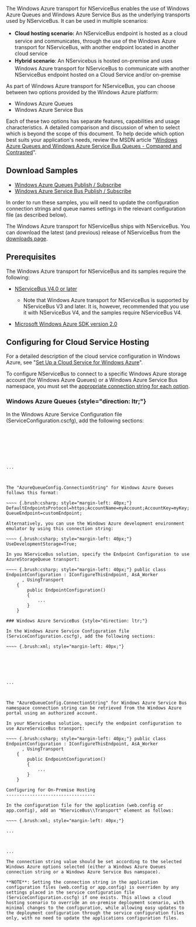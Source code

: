 <!--
title: "Windows Azure Transport"
tags: ""
summary: "The Windows Azure transport for NServiceBus enables the use of Windows Azure Queues and Windows Azure Service Bus as the underlying transports used by NServiceBus. It can be used in multiple scenarios:"
-->

The Windows Azure transport for NServiceBus enables the use of Windows Azure Queues and Windows Azure Service Bus as the underlying transports used by NServiceBus. It can be used in multiple scenarios:

-   <span style="font-size: 14px; line-height: 24px;">**Cloud hosting
    scenario:** An NServiceBus endpoint is hosted as a cloud service and
    communicates, through the use of the Windows Azure transport for
    NServiceBus, with another endpoint located in another cloud
    service</span>
-   **<span style="font-size: 14px; line-height: 24px;">Hybrid
    </span>scenario**: An NServicebus is hosted on-premise and uses
    Windows Azure transport for NServiceBus to communicate with another
    NServiceBus endpoint hosted on a Cloud Service and/or on-premise

As part of Windows Azure transport for NServiceBus, you can choose between two options provided by the Windows Azure platform:

-   Windows Azure Queues
-   Windows Azure Service Bus

Each of these two options has separate features, capabilities and usage characteristics. A detailed comparison and discussion of when to select which is beyond the scope of this document. To help decide which option best suits your application's needs, review the MSDN article "[Windows Azure Queues and Windows Azure Service Bus Queues - Compared and Contrasted](http://msdn.microsoft.com/en-us/library/windowsazure/hh767287.aspx)".

Download Samples
----------------

-   [Windows Azure Queues Publish /
    Subscribe](http://d214svlj19ktn4.cloudfront.net/NServiceBus/Samples/Azure/AzurePubSub.zip)
-   [Windows Azure Service Bus Publish /
    Subscribe](http://d214svlj19ktn4.cloudfront.net/NServiceBus/Samples/Azure/AzureServiceBusPubSub.zip)

In order to run these samples, you will need to update the configuration connection strings and queue names settings in the relevant configuration file (as described below).

The Windows Azure transport for NServiceBus ships with NServiceBus. You can download the latest (and previous) release of NServiceBus from the
[downloads page](/downloads).

Prerequisites
-------------

The Windows Azure transport for NServiceBus and its samples require the following:

-   [NServiceBus V4.0 or later](/downloads)
    -   Note that Windows Azure transport for NServiceBus is supported
        by NServiceBus V3 and later. It is, however, recommended that
        you use it with NServiceBus V4, and the samples require
        NServiceBus V4.

-   [Microsoft Windows Azure SDK version
    2.0](http://www.windowsazure.com/en-us/downloads/)

Configuring for Cloud Service Hosting
-------------------------------------

For a detailed description of the cloud service configuration in Windows Azure, see "[Set Up a Cloud Service for Windows Azure](http://msdn.microsoft.com/en-us/library/windowsazure/hh124108.aspx#bk_Config)".

To configure NServiceBus to connect to a specific Windows Azure storage account (for Windows Azure Queues) or a Windows Azure Service Bus namespace, you must set the [appropriate connection string for each option](http://www.connectionstrings.com/windows-azure).

### Windows Azure Queues {style="direction: ltr;"}

In the Windows Azure Service Configuration file
(ServiceConfiguration.cscfg), add the following sections:

~~~~ {.brush:xml; style="margin-left: 40px;"}







...



The "AzureQueueConfig.ConnectionString" for Windows Azure Queues follows this format:

~~~~ {.brush:csharp; style="margin-left: 40px;"} DefaultEndpointsProtocol=https;AccountName=myAccount;AccountKey=myKey; QueueEndpoint=customEndpoint;

Alternatively, you can use the Windows Azure development environment emulator by using this connection string:

~~~~ {.brush:csharp; style="margin-left: 40px;"} UseDevelopmentStorage=True;

In you NServiceBus solution, specify the Endpoint Configuration to use AzureStorageQueue transport:

~~~~ {.brush:csharp; style="margin-left: 40px;"} public class EndpointConfiguration : IConfigureThisEndpoint, AsA_Worker
      , UsingTransport
    {
        public EndpointConfiguration()
        {
            ...
        }
    }

### Windows Azure ServiceBus {style="direction: ltr;"}

In the Windows Azure Service Configuration file
(ServiceConfiguration.cscfg), add the following sections:

~~~~ {.brush:xml; style="margin-left: 40px;"}






...



The "AzureQueueConfig.ConnectionString" for Windows Azure Service Bus namespace connection string can be retrieved from the Windows Azure portal using an authorized account.

In your NServiceBus solution, specify the endpoint configuration to use AzureServiceBus transport:

~~~~ {.brush:csharp; style="margin-left: 40px;"} public class EndpointConfiguration : IConfigureThisEndpoint, AsA_Worker
      , UsingTransport
    {
        public EndpointConfiguration()
        {
            ...
        }
    }

Configuring for On-Premise Hosting
----------------------------------

In the configuration file for the application (web.config or app.config), add an "NServiceBus\\Transport" element as follows:

~~~~ {.brush:xml; style="margin-left: 40px;"}

...



... 

The connection string value should be set according to the selected Windows Azure options selected (either a Windows Azure Queues connection string or a Windows Azure Service Bus namspace).

**NOTE**: Setting the connection string in the application configuration files (web.config or app.config) is overriden by any settings placed in the service configuration file (ServiceConfiguration.cscfg) if one exists. This allows a cloud hosting scenario to override an on-premise deployment scenario, with minimal changes to the configuration, while allowing easy updates to the deployment configuration through the service configuration files only, with no need to update the applications configuration files.

